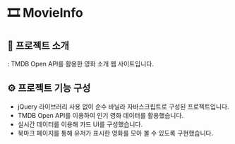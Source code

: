 # 🎞 MovieInfo

## 💬 프로젝트 소개

: TMDB Open API를 활용한 영화 소개 웹 사이트입니다.

## ⚙ 프로젝트 기능 구성

- jQuery 라이브러리 사용 없이 순수 바닐라 자바스크립트로 구성된 프로젝트입니다.
- TMDB Open API를 이용하여 인기 영화 데이터를 활용했습니다.
- 실시간 데이터를 이용해 카드 UI를 구성했습니다.
- 북마크 페이지를 통해 유저가 표시한 영화를 모아 볼 수 있도록 구현했습니다.
